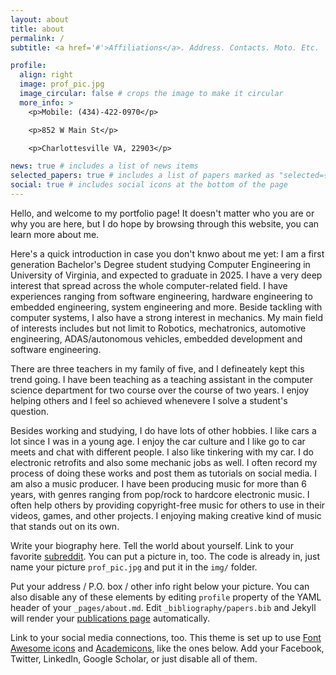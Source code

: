 ```yaml
---
layout: about
title: about
permalink: /
subtitle: <a href='#'>Affiliations</a>. Address. Contacts. Moto. Etc.

profile:
  align: right
  image: prof_pic.jpg
  image_circular: false # crops the image to make it circular
  more_info: >
    <p>Mobile: (434)-422-0970</p>

    <p>852 W Main St</p>

    <p>Charlottesville VA, 22903</p>

news: true # includes a list of news items
selected_papers: true # includes a list of papers marked as "selected={true}"
social: true # includes social icons at the bottom of the page
---
```



Hello, and welcome to my portfolio page! It doesn't matter who you are or why you are here, but I do hope by browsing through this website, you can learn more about me. 

Here's a quick introduction in case you don't knwo about me yet: I am a first generation Bachelor's Degree student studying Computer Engineering in University of Virginia, and expected to graduate in 2025. I have a very deep interest that spread across the whole computer-related field. I have experiences ranging from software engineering, hardware engineering to embedded engineering, system engineering and more. Beside tackling with computer systems, I also have a strong interest in mechanics. My main field of interests includes but not limit to Robotics, mechatronics, automotive engineering, ADAS/autonomous vehicles, embedded development and software engineering.

There are three teachers in my family of five, and I defineately kept this trend going. I have been teaching as a teaching assistant in the computer science department for two course over the course of two years. I enjoy helping others and I feel so achieved whenevere I solve a student's question.

Besides working and studying, I do have lots of other hobbies. I like cars a lot since I was in a young age. I enjoy the car culture and I like go to car meets and chat with different people. I also like tinkering with my car. I do electronic retrofits and also some mechanic jobs as well. I often record my process of doing these works and post them as tutorials on social media.
I am also a music producer. I have been producing music for more than 6 years, with genres ranging from pop/rock to hardcore electronic music. I often help others by providing copyright-free music for others to use in their videos, games, and other projects. I enjoying making creative kind of music that stands out on its own.




Write your biography here. Tell the world about yourself. Link to your favorite [subreddit](http://reddit.com). You can put a picture in, too. The code is already in, just name your picture `prof_pic.jpg` and put it in the `img/` folder.

Put your address / P.O. box / other info right below your picture. You can also disable any of these elements by editing `profile` property of the YAML header of your `_pages/about.md`. Edit `_bibliography/papers.bib` and Jekyll will render your [publications page](/al-folio/publications/) automatically.

Link to your social media connections, too. This theme is set up to use [Font Awesome icons](https://fontawesome.com/) and [Academicons](https://jpswalsh.github.io/academicons/), like the ones below. Add your Facebook, Twitter, LinkedIn, Google Scholar, or just disable all of them.
